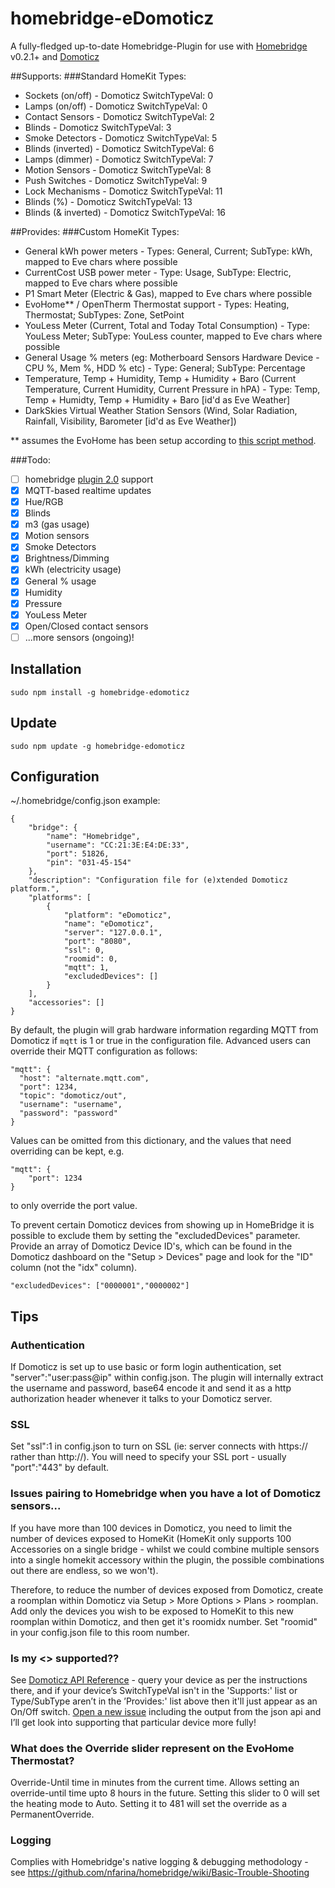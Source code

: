 # homebridge-eDomoticz
A fully-fledged up-to-date Homebridge-Plugin
for use with [Homebridge](https://github.com/nfarina/homebridge) v0.2.1+
and [Domoticz](https://github.com/domoticz/domoticz)

##Supports:
###Standard HomeKit Types:
- Sockets (on/off) - Domoticz SwitchTypeVal: 0
- Lamps (on/off) - Domoticz SwitchTypeVal: 0
- Contact Sensors - Domoticz SwitchTypeVal: 2
- Blinds - Domoticz SwitchTypeVal: 3
- Smoke Detectors - Domoticz SwitchTypeVal: 5
- Blinds (inverted) - Domoticz SwitchTypeVal: 6
- Lamps (dimmer) - Domoticz SwitchTypeVal: 7
- Motion Sensors - Domoticz SwitchTypeVal: 8
- Push Switches -  Domoticz SwitchTypeVal: 9
- Lock Mechanisms - Domoticz SwitchTypeVal: 11
- Blinds (%) - Domoticz SwitchTypeVal: 13
- Blinds (& inverted) - Domoticz SwitchTypeVal: 16

##Provides:
###Custom HomeKit Types:
- General kWh power meters - Types: General, Current; SubType: kWh, mapped to Eve chars where possible
- CurrentCost USB power meter - Type: Usage, SubType: Electric, mapped to Eve chars where possible
- P1 Smart Meter (Electric & Gas), mapped to Eve chars where possible
- EvoHome** / OpenTherm Thermostat support - Types: Heating, Thermostat; SubTypes: Zone, SetPoint
- YouLess Meter (Current, Total and Today Total Consumption) - Type: YouLess Meter; SubType: YouLess counter, mapped to Eve chars where possible
- General Usage % meters (eg: Motherboard Sensors Hardware Device - CPU %, Mem %, HDD % etc) - Type: General; SubType: Percentage
- Temperature, Temp + Humidity, Temp + Humidity + Baro (Current Temperature, Current Humidity, Current Pressure in hPA) - Type: Temp, Temp + Humidty, Temp + Humidity + Baro [id'd as Eve Weather]
- DarkSkies Virtual Weather Station Sensors (Wind, Solar Radiation, Rainfall, Visibility, Barometer [id'd as Eve Weather])

** assumes the EvoHome has been setup according to [this script method](https://www.domoticz.com/wiki/Evohome#Scripting_for_RFG100).

###Todo:
- [ ] homebridge [plugin 2.0](https://github.com/nfarina/homebridge/pull/497) support
- [x] MQTT-based realtime updates
- [x] Hue/RGB
- [x] Blinds
- [x] m3 (gas usage)
- [x] Motion sensors
- [x] Smoke Detectors
- [x] Brightness/Dimming
- [x] kWh (electricity usage)
- [x] General % usage
- [x] Humidity
- [x] Pressure
- [x] YouLess Meter
- [x] Open/Closed contact sensors
- [ ] ...more sensors (ongoing)!

## Installation
```
sudo npm install -g homebridge-edomoticz
```

## Update
```
sudo npm update -g homebridge-edomoticz
```

## Configuration

~/.homebridge/config.json example:
```
{
    "bridge": {
        "name": "Homebridge",
        "username": "CC:21:3E:E4:DE:33",
        "port": 51826,
        "pin": "031-45-154"
    },
    "description": "Configuration file for (e)xtended Domoticz platform.",
    "platforms": [
        {
            "platform": "eDomoticz",
            "name": "eDomoticz",
            "server": "127.0.0.1",
            "port": "8080",
            "ssl": 0,
            "roomid": 0,
            "mqtt": 1,
            "excludedDevices": []
        }
    ],
    "accessories": []
}
```

By default, the plugin will grab hardware information regarding MQTT from Domoticz if `mqtt` is 1 or true in the configuration file.
Advanced users can override their MQTT configuration as follows:

```
"mqtt": {
  "host": "alternate.mqtt.com",
  "port": 1234,
  "topic": "domoticz/out",
  "username": "username",
  "password": "password"
}
```

Values can be omitted from this dictionary, and the values that need overriding can be kept, e.g.

```
"mqtt": {
    "port": 1234
}
```

to only override the port value.

To prevent certain Domoticz devices from showing up in HomeBridge it is possible to exclude them by setting the "excludedDevices" parameter.
Provide an array of Domoticz Device ID's, which can be found in the Domoticz dashboard on the "Setup > Devices" page and look for the "ID" column (not the "idx" column).

```
"excludedDevices": ["0000001","0000002"]
```

## Tips

### Authentication
If Domoticz is set up to use basic or form login authentication, set "server":"user:pass@ip" within config.json. The plugin will internally extract the username and password, base64 encode it and send it as a http authorization header whenever it talks to your Domoticz server.

### SSL
Set "ssl":1 in config.json to turn on SSL (ie: server connects with https:// rather than http://). You will need to specify your SSL port - usually "port":"443" by default.

### Issues pairing to Homebridge when you have a lot of Domoticz sensors...
If you have more than 100 devices in Domoticz, you need to limit the number of devices exposed to HomeKit (HomeKit only supports 100 Accessories on a single bridge - whilst we could combine multiple sensors into a single homekit accessory within the plugin, the possible combinations out there are endless, so we won't).

Therefore, to reduce the number of devices exposed from Domoticz, create a roomplan within Domoticz via Setup > More Options > Plans > roomplan. Add only the devices you wish to be exposed to HomeKit to this new roomplan within Domoticz, and then get it's roomidx number. Set "roomid" in your config.json file to this room number.

### Is my <<some accessory>> supported??
See [Domoticz API Reference](https://www.domoticz.com/wiki/Domoticz_API/JSON_URL's#Retrieve_status_of_specific_device) - query your device as per the instructions there, and if your device’s SwitchTypeVal isn't in the 'Supports:' list or Type/SubType aren’t in the ’Provides:' list above then it'll just appear as an On/Off switch. [Open a new issue](https://github.com/PatchworkBoy/homebridge-eDomoticz/issues/new) including the output from the json api and I’ll get look into supporting that particular device more fully!

### What does the Override slider represent on the EvoHome Thermostat?
Override-Until time in minutes from the current time. Allows setting an override-until time upto 8 hours in the future. Setting this slider to 0 will set the heating mode to Auto. Setting it to 481 will set the override as a PermanentOverride.

### Logging
Complies with Homebridge's native logging & debugging methodology - see https://github.com/nfarina/homebridge/wiki/Basic-Trouble-Shooting
